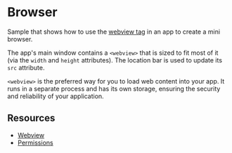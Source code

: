 # Browser

Sample that shows how to use the [webview tag](http://developer.chrome.com/trunk/apps/app_external.html#webview)
in an app to create a mini browser.

The app's main window contains a `<webview>` that is sized to fit most of it
(via the `width` and `height` attributes). The location bar is used to
update its `src` attribute.

`<webview>` is the preferred way for you to load web content into your app. It
runs in a separate process and has its own storage, ensuring the security and
reliability of your application.

## Resources

* [Webview](http://developer.chrome.com/trunk/apps/app_external.html#webview)
* [Permissions](http://developer.chrome.com/trunk/apps/manifest.html#permissions)

